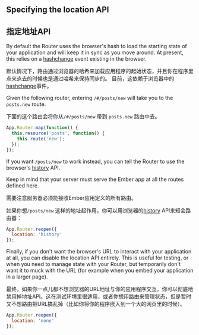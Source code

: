 ## Specifying the location API

## 指定地址API

By default the Router uses the browser's hash to load the starting state of your
application and will keep it in sync as you move around. At present, this relies
on a [hashchange](http://caniuse.com/hashchange) event existing in the browser.

默认情况下，路由通过浏览器的哈希来加载应用程序的起始状态，并且你在程序里点来点去的时候也是通过哈希来保持同步的。
目前，这依赖于浏览器中的[hashchange](http://caniuse.com/hashchange)事件。

Given the following router, entering `/#/posts/new` will take you to the `posts.new`
route.

下面的这个路由会将你从`/#/posts/new` 带到 `posts.new` 路由中去。

```javascript
App.Router.map(function() {
  this.resource('posts', function() {
    this.route('new');
  });
});
```

If you want `/posts/new` to work instead, you can tell the Router to use the browser's
[history](http://caniuse.com/history) API.

Keep in mind that your server must serve the Ember app at all the routes
defined here.

需要注意服务器必须能接收Ember应用定义的所有路由。

如果你想`/posts/new` 这样的地址起作用，你可以用浏览器的[history](http://caniuse.com/history) API来知会路由器：

```js
App.Router.reopen({
  location: 'history'
});
```

Finally, if you don't want the browser's URL to interact with your application
at all, you can disable the location API entirely. This is useful for
testing, or when you need to manage state with your Router, but temporarily
don't want it to muck with the URL (for example when you embed your
application in a larger page).

最终，如果你一点儿都不想浏览器的URL地址与你的应用程序交互，你可以彻底地禁用掉地址API。这在测试环境里很适用，或者你想用路由来管理状态，但是暂时又不想路由把URL搞乱掉（比如你将你的程序嵌入到一个大的网页里的时候）。

```js
App.Router.reopen({
  location: 'none'
});
```
